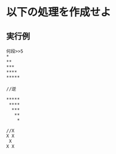 # 以下の処理を作成せよ

## 実行例

    何段>>5  
    *  
    **  
    ***  
    ****  
    *****  

    //逆

    *****  
     ****   
      ***   
       **  
        *  
    
    //X
    X X
     X
    X X
    
